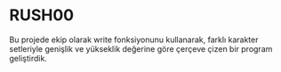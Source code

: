 # RUSH00

Bu projede ekip olarak write fonksiyonunu kullanarak, farklı karakter setleriyle genişlik ve yükseklik değerine göre çerçeve çizen bir program geliştirdik.
